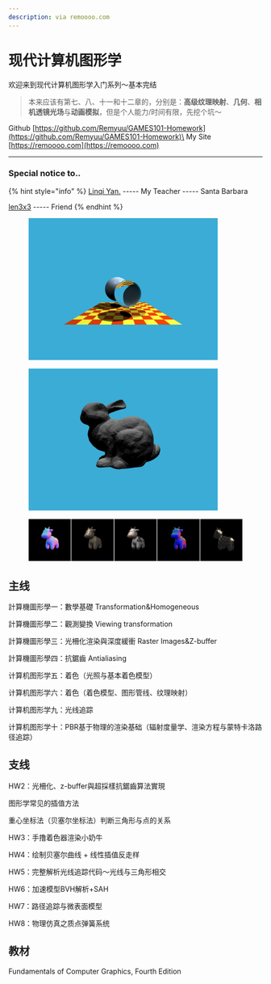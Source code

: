 ```yaml
---
description: via remoooo.com
---
```


# 现代计算机图形学

欢迎来到现代计算机图形学入门系列～基本完结

> 本来应该有第七、八、十一和十二章的，分别是：**高级纹理映射**、**几何**、**相机透镜光场**与**动画模拟**，但是个人能力/时间有限，先挖个坑～

Github     [https://github.com/Remyuu/GAMES101-Homework](https://github.com/Remyuu/GAMES101-Homework)\
My Site    [https://remoooo.com](https://remoooo.com)

***

### Special notice to..

{% hint style="info" %}
[Linqi Yan.](https://sites.cs.ucsb.edu/\~lingqi/)      -----      My Teacher      -----      Santa Barbara

&#x20;[len3x](https://github.com/len3X3)[3](https://github.com/len3X3)          -----          Friend
{% endhint %}

<div>

<figure><img src=".gitbook/assets/image (4).png" alt="" width="375"><figcaption></figcaption></figure>

 

<figure><img src=".gitbook/assets/image (5).png" alt="" width="375"><figcaption></figcaption></figure>

</div>

<figure><img src=".gitbook/assets/image (2).png" alt=""><figcaption></figcaption></figure>

## 主线

計算機圖形學一：數學基礎 Transformation\&Homogeneous

計算機圖形學二：觀測變換 Viewing transformation

計算機圖形學三：光柵化渲染與深度緩衝 Raster Images\&Z-buffer

計算機圖形學四：抗鋸齒 Antialiasing

计算机图形学五：着色（光照与基本着色模型）

计算机图形学六：着色（着色模型、图形管线、纹理映射）

计算机图形学九：光线追踪

计算机图形学十：PBR基于物理的渲染基础（辐射度量学、渲染方程与蒙特卡洛路径追踪）

## 支线

HW2：光柵化、z-buffer與超採樣抗鋸齒算法實現

图形学常见的插值方法

重心坐标法（贝塞尔坐标法）判断三角形与点的关系

HW3：手撸着色器渲染小奶牛

HW4：绘制贝塞尔曲线 + 线性插值反走样

HW5：完整解析光线追踪代码～光线与三角形相交

HW6：加速模型BVH解析+SAH

HW7：路径追踪与微表面模型

HW8：物理仿真之质点弹簧系统

## 教材

Fundamentals of Computer Graphics, Fourth Edition
